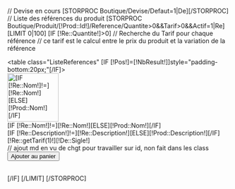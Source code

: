 // Devise en cours
[STORPROC Boutique/Devise/Defaut=1|De][/STORPROC]
// Liste des références du produit
[STORPROC Boutique/Produit/[!Prod::Id!]/Reference/Quantite>0&&Tarif>0&&Actif=1|Re]
	[LIMIT 0|100]
		[IF [!Re::Quantite!]>0]
			// Recherche du Tarif pour chaque référence
			// ce tarif est le calcul entre le prix du produit et la variation de la référence
			<form method="post" action="/[!Lien!]" name="achat" id="FicheProduit" >
				<table class="ListeReferences" [IF [!Pos!]=[!NbResult!]]style="padding-bottom:20px;"[/IF]>			
					<tr>
						<td class="Photo">
							<a class="mb" href="/[!Re::Image!].limit.800x600.jpg" title="[IF [!Re::Nom!]!=][!Re::Nom!][ELSE][!Prod::Nom!][/IF]" >
								<img src="/[IF [!Re::Image!]!=][!Re::Image!][ELSE]Skins/[!Systeme::Skin!]/Img/image_def.jpg[/IF].mini.116x110.jpg" width="116" height="110" alt ="[IF [!Re::Nom!]!=][!Re::Nom!][ELSE][!Prod::Nom!][/IF]" title="[IF [!Re::Nom!]!=][!Re::Nom!][ELSE][!Prod::Nom!][/IF]" />
							</a>
						</td>
						<td class="Desc">
							<div class="TitreReference">[IF [!Re::Nom!]!=][!Re::Nom!][ELSE][!Prod::Nom!][/IF]</div>
							<div class="DescReference">[IF [!Re::Description!]!=][!Re::Description!][ELSE][!Prod::Description!][/IF]</div>
						</td>
						<td class="Achat">
							<div class="AchatListeReferences">
								<div class="BlocFichPrix"><div class="PrixDansFiche">[!Re::getTarif(1)!][!De::Sigle!]</div></div>
								<input type="hidden" name="Qte" value="1">
								<input type="hidden" name="RefProduit" value="[!Prod::Id!]">
								<input type="hidden" name="Reference" value="[!Re::Reference!]">
								// ajout md en vu de chgt pour travailler sur id, non fait dans les class
								<input type="hidden" name="IdReference" value="[!Re::Id!]">
								<input type="submit" class="btnPanier" value="Ajouter au panier" />
							</div>	
						</td>
					</tr>
				</table>
			</form>
		[/IF]
	[/LIMIT]
[/STORPROC]



